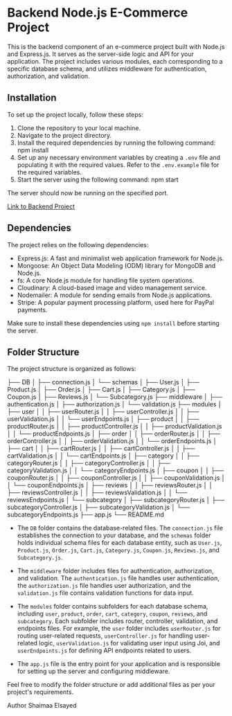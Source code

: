 # Backend Node.js E-Commerce Project

This is the backend component of an e-commerce project built with Node.js and Express.js. It serves as the server-side logic and API for your application. The project includes various modules, each corresponding to a specific database schema, and utilizes middleware for authentication, authorization, and validation.

## Installation

To set up the project locally, follow these steps:

1. Clone the repository to your local machine.
2. Navigate to the project directory.
3. Install the required dependencies by running the following command:
npm install
4. Set up any necessary environment variables by creating a `.env` file and populating it with the required values. Refer to the `.env.example` file for the required variables.
5. Start the server using the following command:
 npm start

The server should now be running on the specified port.

[Link to Backend Project](https://e-commerce-jh7h.onrender.com/)

## Dependencies

The project relies on the following dependencies:

- Express.js: A fast and minimalist web application framework for Node.js.
- Mongoose: An Object Data Modeling (ODM) library for MongoDB and Node.js.
- fs: A core Node.js module for handling file system operations.
- Cloudinary: A cloud-based image and video management service.
- Nodemailer: A module for sending emails from Node.js applications.
- Stripe: A popular payment processing platform, used here for PayPal payments.

Make sure to install these dependencies using `npm install` before starting the server.

## Folder Structure

The project structure is organized as follows:

├── DB
│ ├── connection.js
│ └── schemas
│ ├── User.js
│ ├── Product.js
│ ├── Order.js
│ ├── Cart.js
│ ├── Category.js
│ ├── Coupon.js
│ ├── Reviews.js
│ └── Subcategory.js
├── middleware
│ ├── authentication.js
│ ├── authorization.js
│ └── validation.js
├── modules
│ ├── user
│ │ ├── userRouter.js
│ │ ├── userController.js
│ │ ├── userValidation.js
│ │ └── userEndpoints.js
│ ├── product
│ │ ├── productRouter.js
│ │ ├── productController.js
│ │ ├── productValidation.js
│ │ └── productEndpoints.js
│ ├── order
│ │ ├── orderRouter.js
│ │ ├── orderController.js
│ │ ├── orderValidation.js
│ │ └── orderEndpoints.js
│ ├── cart
│ │ ├── cartRouter.js
│ │ ├── cartController.js
│ │ ├── cartValidation.js
│ │ └── cartEndpoints.js
│ ├── category
│ │ ├── categoryRouter.js
│ │ ├── categoryController.js
│ │ ├── categoryValidation.js
│ │ └── categoryEndpoints.js
│ ├── coupon
│ │ ├── couponRouter.js
│ │ ├── couponController.js
│ │ ├── couponValidation.js
│ │ └── couponEndpoints.js
│ ├── reviews
│ │ ├── reviewsRouter.js
│ │ ├── reviewsController.js
│ │ ├── reviewsValidation.js
│ │ └── reviewsEndpoints.js
│ └── subcategory
│ ├── subcategoryRouter.js
│ ├── subcategoryController.js
│ ├── subcategoryValidation.js
│ └── subcategoryEndpoints.js
├── app.js
└── README.md

- The `DB` folder contains the database-related files. The `connection.js` file establishes the connection to your database, and the `schemas` folder holds individual schema files for each database entity, such as `User.js`, `Product.js`, `Order.js`, `Cart.js`, `Category.js`, `Coupon.js`, `Reviews.js`, and `Subcategory.js`.

- The `middleware` folder includes files for authentication, authorization, and validation. The `authentication.js` file handles user authentication, the `authorization.js` file handles user authorization, and the `validation.js` file contains validation functions for data input.

- The `modules` folder contains subfolders for each database schema, including `user`, `product`, `order`, `cart`, `category`, `coupon`, `reviews`, and `subcategory`. Each subfolder includes router, controller, validation, and endpoints files. For example, the `user` folder includes `userRouter.js` for routing user-related requests, `userController.js` for handling user-related logic, `userValidation.js` for validating user input using Joi, and `userEndpoints.js` for defining API endpoints related to users.

- The `app.js` file is the entry point for your application and is responsible for setting up the server and configuring middleware.

Feel free to modify the folder structure or add additional files as per your project's requirements.

Author
Shaimaa Elsayed




